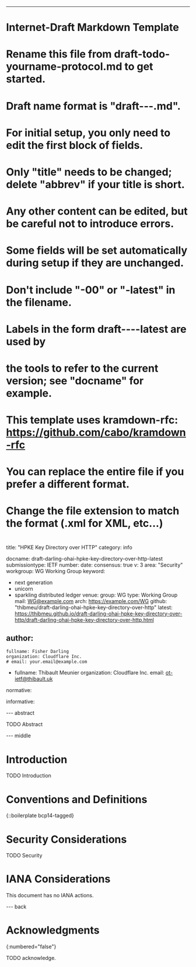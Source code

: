 ---
###
# Internet-Draft Markdown Template
#
# Rename this file from draft-todo-yourname-protocol.md to get started.
# Draft name format is "draft-<yourname>-<workgroup>-<name>.md".
#
# For initial setup, you only need to edit the first block of fields.
# Only "title" needs to be changed; delete "abbrev" if your title is short.
# Any other content can be edited, but be careful not to introduce errors.
# Some fields will be set automatically during setup if they are unchanged.
#
# Don't include "-00" or "-latest" in the filename.
# Labels in the form draft-<yourname>-<workgroup>-<name>-latest are used by
# the tools to refer to the current version; see "docname" for example.
#
# This template uses kramdown-rfc: https://github.com/cabo/kramdown-rfc
# You can replace the entire file if you prefer a different format.
# Change the file extension to match the format (.xml for XML, etc...)
#
###
title: "HPKE Key Directory over HTTP"
category: info

docname: draft-darling-ohai-hpke-key-directory-over-http-latest
submissiontype: IETF
number:
date:
consensus: true
v: 3
area: "Security"
workgroup: WG Working Group
keyword:
 - next generation
 - unicorn
 - sparkling distributed ledger
venue:
  group: WG
  type: Working Group
  mail: WG@example.com
  arch: https://example.com/WG
  github: "thibmeu/draft-darling-ohai-hpke-key-directory-over-http"
  latest: https://thibmeu.github.io/draft-darling-ohai-hpke-key-directory-over-http/draft-darling-ohai-hpke-key-directory-over-http.html

author:
 -
    fullname: Fisher Darling
    organization: Cloudflare Inc.
    # email: your.email@example.com
 -
    fullname: Thibault Meunier
    organization: Cloudflare Inc.
    email: ot-ietf@thibault.uk

normative:

informative:


--- abstract

TODO Abstract


--- middle

# Introduction

TODO Introduction


# Conventions and Definitions

{::boilerplate bcp14-tagged}


# Security Considerations

TODO Security


# IANA Considerations

This document has no IANA actions.


--- back

# Acknowledgments
{:numbered="false"}

TODO acknowledge.
